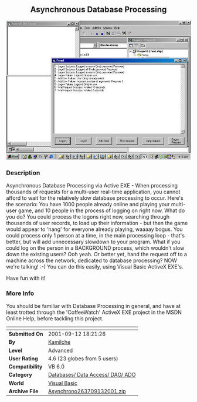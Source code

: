 ﻿<div align="center">

## Asynchronous Database Processing

<img src="PIC20019131214267841.jpg">
</div>

### Description

Asynchronous Database Processing via Active EXE - When processing thousands of requests for a multi-user real-time application, you cannot afford to wait for the relatively slow database processing to occur. Here's the scenario: You have 1000 people already online and playing your multi-user game, and 10 people in the process of logging on right now. What do you do? You could process the logons right now, searching through thousands of user records, to load up their information - but then the game would appear to 'hang' for everyone already playing, waaaay bogus. You could process only 1 person at a time, in the main processing loop - that's better, but will add unnecessary slowdown to your program. What if you could log on the person in a BACKGROUND process, which wouldn't slow down the existing users? Ooh yeah. Or better yet, hand the request off to a machine across the network, dedicated to database processing? NOW we're talking! :-) You can do this easily, using Visual Basic ActiveX EXE's.

Have fun with it!
 
### More Info
 
You should be familiar with Database Processing in general, and have at least trotted through the 'CoffeeWatch' ActiveX EXE project in the MSDN Online Help, before tackling this project.


<span>             |<span>
---                |---
**Submitted On**   |2001-09-12 18:21:26
**By**             |[Kamilche](https://github.com/Planet-Source-Code/PSCIndex/blob/master/ByAuthor/kamilche.md)
**Level**          |Advanced
**User Rating**    |4.6 (23 globes from 5 users)
**Compatibility**  |VB 6\.0
**Category**       |[Databases/ Data Access/ DAO/ ADO](https://github.com/Planet-Source-Code/PSCIndex/blob/master/ByCategory/databases-data-access-dao-ado__1-6.md)
**World**          |[Visual Basic](https://github.com/Planet-Source-Code/PSCIndex/blob/master/ByWorld/visual-basic.md)
**Archive File**   |[Asynchrono263709132001\.zip](https://github.com/Planet-Source-Code/kamilche-asynchronous-database-processing__1-27205/archive/master.zip)








